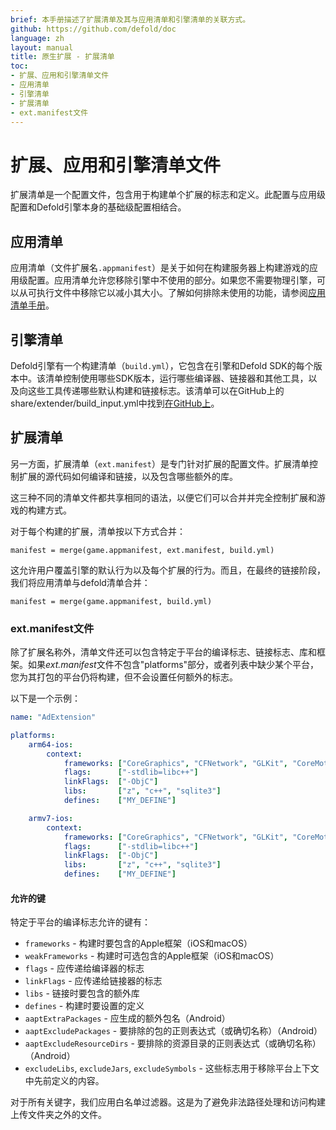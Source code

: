 ```yaml
---
brief: 本手册描述了扩展清单及其与应用清单和引擎清单的关联方式。
github: https://github.com/defold/doc
language: zh
layout: manual
title: 原生扩展 - 扩展清单
toc:
- 扩展、应用和引擎清单文件
- 应用清单
- 引擎清单
- 扩展清单
- ext.manifest文件
---
```


# 扩展、应用和引擎清单文件

扩展清单是一个配置文件，包含用于构建单个扩展的标志和定义。此配置与应用级配置和Defold引擎本身的基础级配置相结合。

## 应用清单

应用清单（文件扩展名`.appmanifest`）是关于如何在构建服务器上构建游戏的应用级配置。应用清单允许您移除引擎中不使用的部分。如果您不需要物理引擎，可以从可执行文件中移除它以减小其大小。了解如何排除未使用的功能，请参阅[应用清单手册](/zh/manuals/app-manifest)。

## 引擎清单

Defold引擎有一个构建清单（`build.yml`），它包含在引擎和Defold SDK的每个版本中。该清单控制使用哪些SDK版本，运行哪些编译器、链接器和其他工具，以及向这些工具传递哪些默认构建和链接标志。该清单可以在GitHub上的share/extender/build_input.yml中找到[在GitHub上](https://github.com/defold/defold/blob/dev/share/extender/build_input.yml)。

## 扩展清单

另一方面，扩展清单（`ext.manifest`）是专门针对扩展的配置文件。扩展清单控制扩展的源代码如何编译和链接，以及包含哪些额外的库。

这三种不同的清单文件都共享相同的语法，以便它们可以合并并完全控制扩展和游戏的构建方式。

对于每个构建的扩展，清单按以下方式合并：

	manifest = merge(game.appmanifest, ext.manifest, build.yml)

这允许用户覆盖引擎的默认行为以及每个扩展的行为。而且，在最终的链接阶段，我们将应用清单与defold清单合并：

	manifest = merge(game.appmanifest, build.yml)


### ext.manifest文件

除了扩展名称外，清单文件还可以包含特定于平台的编译标志、链接标志、库和框架。如果*ext.manifest*文件不包含"platforms"部分，或者列表中缺少某个平台，您为其打包的平台仍将构建，但不会设置任何额外的标志。

以下是一个示例：

```yaml
name: "AdExtension"

platforms:
    arm64-ios:
        context:
            frameworks: ["CoreGraphics", "CFNetwork", "GLKit", "CoreMotion", "MessageUI", "MediaPlayer", "StoreKit", "MobileCoreServices", "AdSupport", "AudioToolbox", "AVFoundation", "CoreGraphics", "CoreMedia", "CoreMotion", "CoreTelephony", "CoreVideo", "Foundation", "GLKit", "JavaScriptCore", "MediaPlayer", "MessageUI", "MobileCoreServices", "OpenGLES", "SafariServices", "StoreKit", "SystemConfiguration", "UIKit", "WebKit"]
            flags:      ["-stdlib=libc++"]
            linkFlags:  ["-ObjC"]
            libs:       ["z", "c++", "sqlite3"]
            defines:    ["MY_DEFINE"]

    armv7-ios:
        context:
            frameworks: ["CoreGraphics", "CFNetwork", "GLKit", "CoreMotion", "MessageUI", "MediaPlayer", "StoreKit", "MobileCoreServices", "AdSupport", "AudioToolbox", "AVFoundation", "CoreGraphics", "CoreMedia", "CoreMotion", "CoreTelephony", "CoreVideo", "Foundation", "GLKit", "JavaScriptCore", "MediaPlayer", "MessageUI", "MobileCoreServices", "OpenGLES", "SafariServices", "StoreKit", "SystemConfiguration", "UIKit", "WebKit"]
            flags:      ["-stdlib=libc++"]
            linkFlags:  ["-ObjC"]
            libs:       ["z", "c++", "sqlite3"]
            defines:    ["MY_DEFINE"]
```

#### 允许的键

特定于平台的编译标志允许的键有：

* `frameworks` - 构建时要包含的Apple框架（iOS和macOS）
* `weakFrameworks` - 构建时可选包含的Apple框架（iOS和macOS）
* `flags` - 应传递给编译器的标志
* `linkFlags` - 应传递给链接器的标志
* `libs` - 链接时要包含的额外库
* `defines` - 构建时要设置的定义
* `aaptExtraPackages` - 应生成的额外包名（Android）
* `aaptExcludePackages` - 要排除的包的正则表达式（或确切名称）（Android）
* `aaptExcludeResourceDirs` - 要排除的资源目录的正则表达式（或确切名称）（Android）
* `excludeLibs`, `excludeJars`, `excludeSymbols` - 这些标志用于移除平台上下文中先前定义的内容。

对于所有关键字，我们应用白名单过滤器。这是为了避免非法路径处理和访问构建上传文件夹之外的文件。